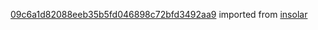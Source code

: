 [09c6a1d82088eeb35b5fd046898c72bfd3492aa9](https://github.com/insolar/insolar/commit/09c6a1d82088eeb35b5fd046898c72bfd3492aa9) imported from [insolar](https://github.com/insolar/insolar)
